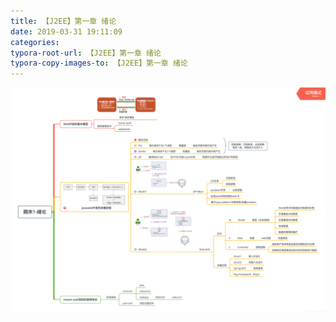```yaml
---
title: 【J2EE】第一章 绪论
date: 2019-03-31 19:11:09
categories:
typora-root-url: 【J2EE】第一章 绪论
typora-copy-images-to: 【J2EE】第一章 绪论
---
```


![在这里插入图片描述](assets/20190331191044668.png)
